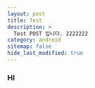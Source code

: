 ```yaml
---
layout: post
title: Test
description: >
  Test POST 입니다. 2222222
category: android
sitemap: false
hide_last_modified: true
---
```


### HI